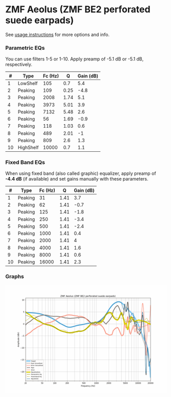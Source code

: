 # ZMF Aeolus (ZMF BE2 perforated suede earpads)
See [usage instructions](https://github.com/jaakkopasanen/AutoEq#usage) for more options and info.

### Parametric EQs
You can use filters 1-5 or 1-10. Apply preamp of -5.1 dB or -5.1 dB, respectively.

|   # | Type      |   Fc (Hz) |    Q |   Gain (dB) |
|-----|-----------|-----------|------|-------------|
|   1 | LowShelf  |       105 | 0.7  |         5.4 |
|   2 | Peaking   |       109 | 0.25 |        -4.8 |
|   3 | Peaking   |      2008 | 1.74 |         5.1 |
|   4 | Peaking   |      3973 | 5.01 |         3.9 |
|   5 | Peaking   |      7132 | 5.48 |         2.6 |
|   6 | Peaking   |        56 | 1.69 |        -0.9 |
|   7 | Peaking   |       118 | 1.03 |         0.6 |
|   8 | Peaking   |       489 | 2.01 |        -1   |
|   9 | Peaking   |       809 | 2.6  |         1.3 |
|  10 | HighShelf |     10000 | 0.7  |         1.1 |

### Fixed Band EQs
When using fixed band (also called graphic) equalizer, apply preamp of **-4.4 dB** (if available) and set gains manually with these parameters.

|   # | Type    |   Fc (Hz) |    Q |   Gain (dB) |
|-----|---------|-----------|------|-------------|
|   1 | Peaking |        31 | 1.41 |         3.7 |
|   2 | Peaking |        62 | 1.41 |        -0.7 |
|   3 | Peaking |       125 | 1.41 |        -1.8 |
|   4 | Peaking |       250 | 1.41 |        -3.4 |
|   5 | Peaking |       500 | 1.41 |        -2.4 |
|   6 | Peaking |      1000 | 1.41 |         0.4 |
|   7 | Peaking |      2000 | 1.41 |         4   |
|   8 | Peaking |      4000 | 1.41 |         1.6 |
|   9 | Peaking |      8000 | 1.41 |         0.6 |
|  10 | Peaking |     16000 | 1.41 |         2.3 |

### Graphs
![](./ZMF%20Aeolus%20(ZMF%20BE2%20perforated%20suede%20earpads).png)
